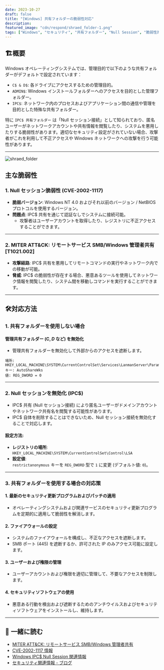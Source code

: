 ```yaml
---
date: 2023-10-27
draft: false
title: "[Windows] 共有フォルダーの脆弱性対応"
description: 
featured_image: "cdn/respond/shraed_folder-1.png"
tags: ["Windows", "セキュリティ", "共有フォルダー", "Null Session", "脆弱性対応", "IPC$"]
---
```


## 🏗️概要

Windows オペレーティングシステムでは、管理目的で以下のような共有フォルダーがデフォルトで設定されています：
<!--more-->

- `C$ & D$`: 各ドライブにアクセスするための管理目的。
- `ADMIN$`: Windows インストールフォルダーへのアクセスを目的とした管理フォルダー。
- `IPC$`: ネットワーク内のプロセスおよびアプリケーション間の通信や管理を目的とした特殊な共有フォルダー。

特に `IPC$ 共有フォルダー` は「Null セッション接続」として知られており、匿名ユーザーがネットワークアカウントや共有情報を閲覧したり、システムを悪用したりする脆弱性があります。適切なセキュリティ設定がされていない場合、攻撃者がこれを利用して不正アクセスや Windows ネットワークへの攻撃を行う可能性があります。

---

![shraed_folder](https://blog.plura.io/cdn/respond/shraed_folder-1.png)

## 主な脆弱性

### 1. Null セッション脆弱性 (CVE-2002-1117)
- **脆弱バージョン**: Windows NT 4.0 およびそれ以前のバージョン / NetBIOS プロトコルを使用するバージョン。
- **問題点**: IPC$ 共有を通じて認証なしでシステムに接続可能。
  - 攻撃者はユーザーアカウントを取得したり、レジストリに不正アクセスすることができます。

---

### 2. MITER ATT&CK: リモートサービス SMB/Windows 管理者共有 [T1021.002]
- **攻撃経路**: IPC$ 共有を悪用してリモートコマンドの実行やネットワーク内での移動が可能。
- **脅威**: IPC$ の脆弱性が存在する場合、悪意あるツールを使用してネットワーク情報を閲覧したり、システム間を移動しコマンドを実行することができます。

---

## 🛠️対応方法

### 1. 共有フォルダーを使用しない場合

#### **管理共有フォルダー (C$, D$ など) を無効化**
- 管理共有フォルダーを無効化して外部からのアクセスを遮断します。

```plaintext
場所: HKEY_LOCAL_MACHINE\SYSTEM\CurrentControlSet\Services\LanmanServer\Parameters
キー: AutoShareWks
値: REG_DWORD = 0
```

---

### 2. Null セッションを無効化 (IPC$)

- IPC$ 共有 (Null セッション接続) により匿名ユーザーがドメインアカウントやネットワーク共有名を閲覧する可能性があります。
- IPC$ 自体を削除することはできないため、Null セッション接続を無効化することで対応します。

#### 設定方法:
- **レジストリの場所**:  
  `HKEY_LOCAL_MACHINE\SYSTEM\CurrentControlSet\Control\LSA`  
- **設定値**:  
  `restrictanonymous` キーを `REG_DWORD` 型で `1` に変更 (デフォルト値: `0`)。

---

### 3. 共有フォルダーを使用する場合の対応策

#### 1. 最新のセキュリティ更新プログラムおよびパッチの適用
- オペレーティングシステムおよび関連サービスのセキュリティ更新プログラムを定期的に適用して脆弱性を解消します。

#### 2. ファイアウォールの設定
- システムのファイアウォールを構成し、不正なアクセスを遮断します。
- SMB ポート (445) を遮断するか、許可された IP のみアクセス可能に設定します。

#### 3. ユーザーおよび権限の管理
- ユーザーアカウントおよび権限を適切に管理して、不要なアクセスを制限します。

#### 4. セキュリティソフトウェアの使用
- 悪意ある行動を検出および遮断するためのアンチウイルスおよびセキュリティソフトウェアをインストールし、維持します。

---

## 📖 一緒に読む
- [MITER ATT&CK: リモートサービス SMB/Windows 管理者共有](https://attack.mitre.org/techniques/T1021/002/)  
- [CVE-2002-1117 情報](https://cve.mitre.org/cgi-bin/cvename.cgi?name=CVE-2002-1117)  
- [Windows IPC$ Null Session 関連情報](https://learn.microsoft.com/ja-jp/troubleshoot/windows-server/networking/inter-process-communication-share-null-session)  
- [セキュリティ関連情報 - ブログ](https://doqtqu.tistory.com/225)
